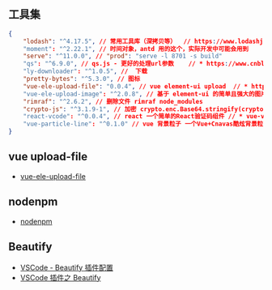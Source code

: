 ## 工具集

```json
{
	"lodash": "^4.17.5", // 常用工具库（深拷贝等）  // https://www.lodashjs.com // https://underscorejs.org/#values
	"moment": "^2.22.1", // 时间对象，antd 用的这个，实际开发中可能会用到
	"serve": "^11.0.0", // "prod": "serve -l 8701 -s build"
	"qs": "^6.9.0", // qs.js - 更好的处理url参数    // * https://www.cnblogs.com/small-coder/p/9115972.html
	"ly-downloader": "^1.0.5", //  下载
	"pretty-bytes": "^5.3.0", // 图标
	"vue-ele-upload-file": "0.0.4", // vue element-ui upload  // * https://github.com/dream2023/vue-ele-upload-file
	"vue-ele-upload-image": "^2.0.8", // 基于 element-ui 的简单且强大的图片上传组件
	"rimraf": "^2.6.2", // 删除文件 rimraf node_modules
	"crypto-js": "^3.1.9-1", // 加密 crypto.enc.Base64.stringify(crypto.enc.Utf8.parse("测试")) // * https://www.cnblogs.com/Zhangyuxiang/p/5956866.html
	"react-vcode": "^0.0.4", // react 一个简单的React验证码组件 // * vue-vcode https://github.com/SunshineMibai/vue_test_code
	"vue-particle-line": "^0.1.0" // vue 背景粒子 一个Vue+Cnavas酷炫背景粒子线条
}
```

## vue upload-file

-   [vue-ele-upload-file](https://github.com/dream2023/vue-ele-upload-file.git)

## nodenpm

-   [nodenpm](https://www.nodenpm.com/search.html)

## Beautify

-   [VSCode - Beautify 插件配置](https://www.jianshu.com/p/29b1096a0df9)
-   [VSCode 插件之 Beautify](https://blog.csdn.net/zwli96/article/details/86543130)
